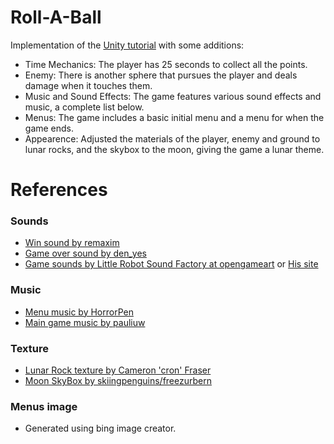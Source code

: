 # Roll-A-Ball
Implementation of the [Unity tutorial](https://learn.unity.com/project/roll-a-ball) with some additions:
- Time Mechanics: The player has 25 seconds to collect all the points.
- Enemy: There is another sphere that pursues the player and deals damage when it touches them.
- Music and Sound Effects: The game features various sound effects and music, a complete list below.
- Menus: The game includes a basic initial menu and a menu for when the game ends.
- Appearence: Adjusted the materials of the player, enemy and ground to lunar rocks, and the skybox to the moon, giving the game a lunar theme.


# References

### Sounds
- [Win sound by remaxim](https://opengameart.org/content/win-sound-2)
- [Game over sound by den_yes](https://opengameart.org/content/game-over-soundold-school)
- [Game sounds by Little Robot Sound Factory at opengameart](https://opengameart.org/content/8-bit-sound-effects-library) or [His site](www.littlerobotsoundfactory.com)

### Music
- [Menu music by HorrorPen](https://opengameart.org/content/menu-music-loop)
- [Main game music by pauliuw](https://opengameart.org/content/music-loops)

### Texture
- [Lunar Rock texture by Cameron 'cron' Fraser](https://opengameart.org/content/lunar-rock)
- [Moon SkyBox by skiingpenguins/freezurbern](https://opengameart.org/content/spacemoon-skybox)

### Menus image
- Generated using bing image creator.
